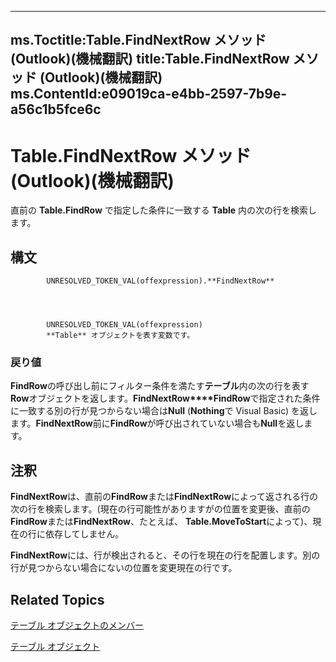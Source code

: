 

---
ms.Toctitle:Table.FindNextRow メソッド (Outlook)(機械翻訳)
title:Table.FindNextRow メソッド (Outlook)(機械翻訳)
ms.ContentId:e09019ca-e4bb-2597-7b9e-a56c1b5fce6c
---
# Table.FindNextRow メソッド (Outlook)(機械翻訳)




直前の **Table.FindRow** で指定した条件に一致する **Table** 内の次の行を検索します。

## 構文

            UNRESOLVED_TOKEN_VAL(offexpression).**FindNextRow**




            UNRESOLVED_TOKEN_VAL(offexpression)
            **Table** オブジェクトを表す変数です。

### 戻り値
**FindRow**の呼び出し前にフィルター条件を満たす**テーブル**内の次の行を表す**Row**オブジェクトを返します。**FindNextRow****FindRow**で指定された条件に一致する別の行が見つからない場合は**Null** (**Nothing**で Visual Basic) を返します。**FindNextRow**前に**FindRow**が呼び出されていない場合も**Null**を返します。





## 注釈
**FindNextRow**は、直前の**FindRow**または**FindNextRow**によって返される行の次の行を検索します。(現在の行可能性がありますがの位置を変更後、直前の**FindRow**または**FindNextRow**、たとえば、 **Table.MoveToStart**によって)、現在の行に依存してしません。



**FindNextRow**には、行が検出されると、その行を現在の行を配置します。別の行が見つからない場合にないの位置を変更現在の行です。



## Related Topics

[テーブル オブジェクトのメンバー](bd9db35d-0738-22cf-a936-425d5a0ead87.md)

[テーブル オブジェクト](0affaafd-93fe-227a-acee-e09a86cadc20.md)




